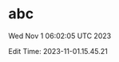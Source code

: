 # abc

Wed Nov 1 06:02:05 UTC 2023


<!-- edit by Action -->
<!-- time -->Edit Time: 2023-11-01.15.45.21<!-- time end -->
